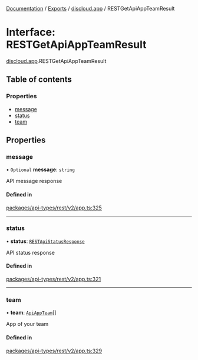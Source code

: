 [Documentation](../README.md) / [Exports](../modules.md) / [discloud.app](../modules/discloud_app.md) / RESTGetApiAppTeamResult

# Interface: RESTGetApiAppTeamResult

[discloud.app](../modules/discloud_app.md).RESTGetApiAppTeamResult

## Table of contents

### Properties

- [message](discloud_app.RESTGetApiAppTeamResult.md#message)
- [status](discloud_app.RESTGetApiAppTeamResult.md#status)
- [team](discloud_app.RESTGetApiAppTeamResult.md#team)

## Properties

### message

• `Optional` **message**: `string`

API message response

#### Defined in

[packages/api-types/rest/v2/app.ts:325](https://github.com/discloud/discloud.app/blob/99d4db4/packages/api-types/rest/v2/app.ts#L325)

___

### status

• **status**: [`RESTApiStatusResponse`](../modules/discloud_app.md#restapistatusresponse)

API status response

#### Defined in

[packages/api-types/rest/v2/app.ts:321](https://github.com/discloud/discloud.app/blob/99d4db4/packages/api-types/rest/v2/app.ts#L321)

___

### team

• **team**: [`ApiAppTeam`](discloud_app.ApiAppTeam.md)[]

App of your team

#### Defined in

[packages/api-types/rest/v2/app.ts:329](https://github.com/discloud/discloud.app/blob/99d4db4/packages/api-types/rest/v2/app.ts#L329)
